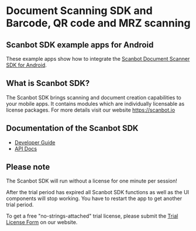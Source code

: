 # Document Scanning SDK and Barcode, QR code and MRZ scanning

## Scanbot SDK example apps for Android

These example apps show how to integrate the [Scanbot Document Scanner SDK for Android](https://scanbot.io/developer/android-document-scanner-sdk/).


## What is Scanbot SDK?

The Scanbot SDK brings scanning and document creation capabilities to your mobile apps.
It contains modules which are individually licensable as license packages.
For more details visit our website https://scanbot.io


## Documentation of the Scanbot SDK

- [Developer Guide](https://docs.scanbot.io/document-scanner-sdk/android/introduction/)
- [API Docs](https://scanbotsdk.github.io/documentation/android/api/)


## Please note

The Scanbot SDK will run without a license for one minute per session!

After the trial period has expired all Scanbot SDK functions as well as the UI components will stop working.
You have to restart the app to get another trial period.

To get a free "no-strings-attached" trial license, please submit the [Trial License Form](https://scanbot.io/trial/) on our website.
